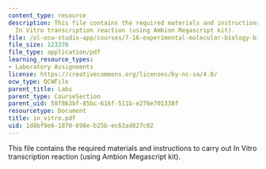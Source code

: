 ```yaml
---
content_type: resource
description: This file contains the required materials and instructions to carry out
  In Vitro transcription reaction (using Ambion Megascript kit).
file: /ol-ocw-studio-app/courses/7-16-experimental-molecular-biology-biotechnology-ii-spring-2005/1d8bf9e61870698eb25bec63ad827c02_in_vitro.pdf
file_size: 123376
file_type: application/pdf
learning_resource_types:
- Laboratory Assignments
license: https://creativecommons.org/licenses/by-nc-sa/4.0/
ocw_type: OCWFile
parent_title: Labs
parent_type: CourseSection
parent_uid: 58f863bf-85bc-616f-511b-e276e701338f
resourcetype: Document
title: in_vitro.pdf
uid: 1d8bf9e6-1870-698e-b25b-ec63ad827c02
---
```

This file contains the required materials and instructions to carry out In Vitro transcription reaction (using Ambion Megascript kit).